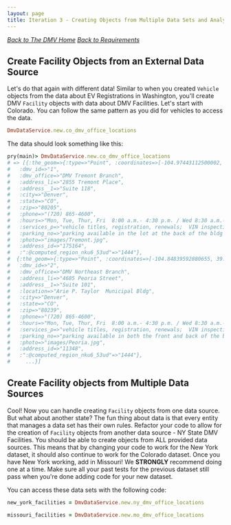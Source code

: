 ```yaml
---
layout: page
title: Iteration 3 - Creating Objects from Multiple Data Sets and Analyzing Our Data
---
```


_[Back to The DMV Home](./index)_
_[Back to Requirements](./requirements)_

## Create Facility Objects from an External Data Source

Let's do that again with different data! Similar to when you created `Vehicle` objects from the data about EV Registrations in Washington, you'll create DMV `Facility` objects with data about DMV Facilities. Let's start with Colorado. You can follow the same pattern as you did for vehicles to access the data.

```ruby
DmvDataService.new.co_dmv_office_locations
```

The data should look something like this:
```ruby
pry(main)> DmvDataService.new.co_dmv_office_locations
# => [{:the_geom=>{:type=>"Point", :coordinates=>[-104.97443112500002, 39.75525297420336]},
#   :dmv_id=>"1",
#   :dmv_office=>"DMV Tremont Branch",
#   :address_li=>"2855 Tremont Place",
#   :address__1=>"Suite 118",
#   :city=>"Denver",
#   :state=>"CO",
#   :zip=>"80205",
#   :phone=>"(720) 865-4600",
#   :hours=>"Mon, Tue, Thur, Fri  8:00 a.m.- 4:30 p.m. / Wed 8:30 a.m.-4:30 p.m.",
#   :services_p=>"vehicle titles, registration, renewals;  VIN inspections",
#   :parking_no=>"parking available in the lot at the back of the bldg (Glenarm Street)",
#   :photo=>"images/Tremont.jpg",
#   :address_id=>"175164",
#   :":@computed_region_nku6_53ud"=>"1444"},
#  {:the_geom=>{:type=>"Point", :coordinates=>[-104.84839592880655, 39.78135984611333]},
#   :dmv_id=>"2",
#   :dmv_office=>"DMV Northeast Branch",
#   :address_li=>"4685 Peoria Street",
#   :address__1=>"Suite 101",
#   :location=>"Arie P. Taylor  Municipal Bldg",
#   :city=>"Denver",
#   :state=>"CO",
#   :zip=>"80239",
#   :phone=>"(720) 865-4600",
#   :hours=>"Mon, Tue, Thur, Fri  8:00 a.m.- 4:30 p.m. / Wed 8:30 a.m.-4:30 p.m.",
#   :services_p=>"vehicle titles, registration, renewals;  VIN inspections",
#   :parking_no=>"parking available in both the front and back of the bldg; also on Paris Street",
#   :photo=>"images/Peoria.jpg",
#   :address_id=>"11348",
#   :":@computed_region_nku6_53ud"=>"1444"},
#     ...}]
```

## Create Facility objects from Multiple Data Sources

Cool! Now you can handle creating `Facility` objects from one data source. But what about another state? The fun thing about data is that every entity that manages a data set has their own rules. Refactor your code to allow for the creation of `Facility` objects from another data source - NY State DMV Facilities. You should be able to create objects from ALL provided data sources. This means that by changing your code to work for the New York dataset, it should also continue to work for the Colorado dataset. Once you have New York working, add in Missouri! We **STRONGLY** recommend doing one at a time. Make sure all your past tests for the previous dataset still pass when you're done adding code for your new dataset.

You can access these data sets with the following code:

```ruby
new_york_facilities = DmvDataService.new.ny_dmv_office_locations

missouri_facilities = DmvDataService.new.mo_dmv_office_locations
```
